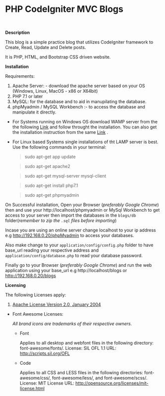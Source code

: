 # PHP CodeIgniter MVC Blogs

<br>

**Description**

This blog is a simple practice blog that utilizes CodeIgniter framework to Create, Read, Update and Delete posts.

It is PHP, HTML, and Bootstrap CSS driven website.

**Installation**

Requirements:
1. Apache Server: - download the apache server based on your OS (Windows, Linux, MacOS - x86 or X64bit)
2. PHP 7.1 or later
3. MySQL: for the database and to aid in manupilating the database.
4. phpMyadmin / MySQL Workbench :- to access the database and manipulate it directly.
  - For Systems running on Windows OS download WAMP server from the the following
   [Link](http://www.wampserver.com/en/) and follow throught the installation. You can also get the installation instruction from the same [Link](http://www.wampserver.com/en/) .

  - For Linux based Systems single installations of tht LAMP server is best. Use the  following commands in your terminal:
    > sudo apt-get app update

    > sudo apt-get apache2

    > sudo apt-get mysql-server mysql-client

    > sudo apt-get install php7.1

    > sudo apt-get phpmyadmin



On Successful installation, Open your Browser (*preferably Google Chrome*) then and use your http://localhost/phpmyadmin or MySql Workbench to get access to your server then import the databases in the `blogs/db` folder(*remember to zip the `.sql` files before importing*)

  Incase you are using an online server change localhost to your ip address e.g http://192.168.0.20/phpMyadmin to access your databases.

Also make change to your `application/config/config.php` folder to have base_url reading your respective address and `application/config/database.php` to read your database password.

Finally go to your Browser (*preferably Google Chrome*) and run the web application using your base_url e.g
  http://localhost/blogs or
  http://192.168.0.20/blogs





**Licensing**

The following Licenses apply:

1. [Apache License Version 2.0, January 2004](http://www.apache.org/licenses/)
- Font Awesome Licenses:

  *All brand icons are trademarks of their respective owners.*

  - Font

    Applies to all desktop and webfont files in the following directory: font-awesome/fonts/.
    License: SIL OFL 1.1
    URL: http://scripts.sil.org/OFL

  - Code

    Applies to all CSS and LESS files in the following directories: font-awesome/css/, font-awesome/less/, and font-awesome/scss/.
    License: MIT License
    URL: http://opensource.org/licenses/mit-license.html
